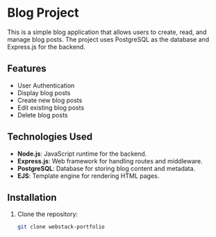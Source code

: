 # Blog Project

This is a simple blog application that allows users to create, read, and manage blog posts. The project uses PostgreSQL as the database and Express.js for the backend.

## Features
- User Authentication
- Display blog posts
- Create new blog posts
- Edit existing blog posts
- Delete blog posts

## Technologies Used
- **Node.js**: JavaScript runtime for the backend.
- **Express.js**: Web framework for handling routes and middleware.
- **PostgreSQL**: Database for storing blog content and metadata.
- **EJS**: Template engine for rendering HTML pages.

## Installation

1. Clone the repository:
   ```bash
   git clone webstack-portfolio
